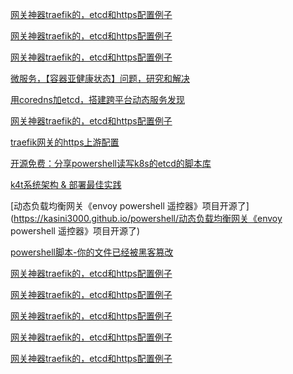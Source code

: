 ﻿---
layout: default
permalink: /powershell/
---

[网关神器traefik的，etcd和https配置例子](https://kasini3000.github.io/powershell/网关神器traefik的，etcd和https配置例子)

[网关神器traefik的，etcd和https配置例子](https://kasini3000.github.io/powershell/网关神器traefik的，etcd和https配置例子)

[网关神器traefik的，etcd和https配置例子](https://kasini3000.github.io/powershell/网关神器traefik的，etcd和https配置例子)

[微服务，【容器亚健康状态】问题，研究和解决](https://kasini3000.github.io/powershell/微服务，【容器亚健康状态】问题，研究和解决)

[用coredns加etcd，搭建跨平台动态服务发现](https://kasini3000.github.io/powershell/%E7%94%A8coredns%E5%8A%A0etcd%EF%BC%8C%E6%90%AD%E5%BB%BA%E8%B7%A8%E5%B9%B3%E5%8F%B0%E5%8A%A8%E6%80%81%E6%9C%8D%E5%8A%A1%E5%8F%91%E7%8E%B0)

[网关神器traefik的，etcd和https配置例子](https://kasini3000.github.io/powershell/网关神器traefik的，etcd和https配置例子)

[traefik网关的https上游配置](https://kasini3000.github.io/powershell/traefik网关的https上游配置)

[开源免费：分享powershell读写k8s的etcd的脚本库](https://kasini3000.github.io/powershell/开源免费：分享powershell读写k8s的etcd的脚本库)

[k4t系统架构 & 部署最佳实践](https://kasini3000.github.io/powershell/k4t%E7%B3%BB%E7%BB%9F%E6%9E%B6%E6%9E%84%20&%20%E9%83%A8%E7%BD%B2%E6%9C%80%E4%BD%B3%E5%AE%9E%E8%B7%B5)

[动态负载均衡网关《envoy powershell 遥控器》项目开源了](https://kasini3000.github.io/powershell/动态负载均衡网关《envoy powershell 遥控器》项目开源了)

[powershell脚本-你的文件已经被黑客篡改](https://kasini3000.github.io/powershell/powershell脚本-你的文件已经被黑客篡改)



[网关神器traefik的，etcd和https配置例子](https://kasini3000.github.io/powershell/网关神器traefik的，etcd和https配置例子)

[网关神器traefik的，etcd和https配置例子](https://kasini3000.github.io/powershell/网关神器traefik的，etcd和https配置例子)

[网关神器traefik的，etcd和https配置例子](https://kasini3000.github.io/powershell/网关神器traefik的，etcd和https配置例子)

[网关神器traefik的，etcd和https配置例子](https://kasini3000.github.io/powershell/网关神器traefik的，etcd和https配置例子)

[网关神器traefik的，etcd和https配置例子](https://kasini3000.github.io/powershell/网关神器traefik的，etcd和https配置例子)


